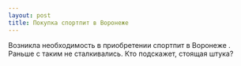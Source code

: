 ```yaml
---
layout: post 
title: Покупка спортпит в Воронеже 
--- 
```

Возникла необходимость в приобретении спортпит в Воронеже . Раньше с таким не сталкивались. Кто подскажет, стоящая штука?